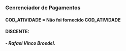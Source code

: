 ### Genrenciador de Pagamentos
#### COD_ATIVIDADE = Não foi fornecido COD_ATIVIDADE

#### DISCENTE:
##### - Rafael Vinco Broedel.
